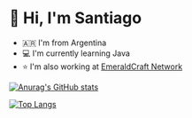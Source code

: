 # 👋 Hi, I'm Santiago

- 🇦🇷  I'm from Argentina
- 💻 I'm currently learning Java
- ⭐ I'm also working at [EmeraldCraft Network](https://invite.gg/emeraldcraft)

[![Anurag's GitHub stats](https://github-readme-stats.vercel.app/api?username=DevSantiMG&show_icons=true&theme=tokyonight&count_private=true)](https://github.com/anuraghazra/github-readme-stats)

[![Top Langs](https://github-readme-stats.vercel.app/api/top-langs/?username=DevSantiMG&theme=tokyonight&langs_count=8)](https://github.com/anuraghazra/github-readme-stats)
